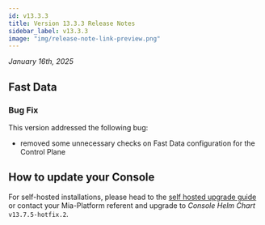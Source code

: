 ```yaml
---
id: v13.3.3
title: Version 13.3.3 Release Notes
sidebar_label: v13.3.3
image: "img/release-note-link-preview.png"
---
```


_January 16th, 2025_

## Fast Data

### Bug Fix

This version addressed the following bug:

* removed some unnecessary checks on Fast Data configuration for the Control Plane

## How to update your Console

For self-hosted installations, please head to the [self hosted upgrade guide](/infrastructure/self-hosted/installation-chart/100_how-to-upgrade.md) or contact your Mia-Platform referent and upgrade to _Console Helm Chart_ `v13.7.5-hotfix.2`.
